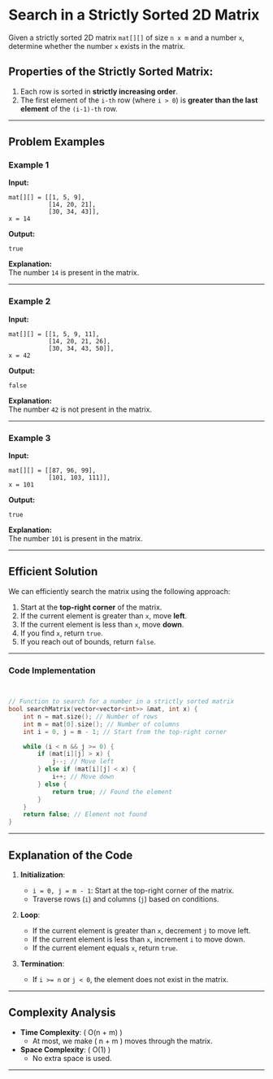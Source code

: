 # Search in a Strictly Sorted 2D Matrix

Given a strictly sorted 2D matrix `mat[][]` of size `n x m` and a number `x`, determine whether the number `x` exists in the matrix.

## Properties of the Strictly Sorted Matrix:
1. Each row is sorted in **strictly increasing order**.
2. The first element of the `i-th` row (where `i > 0`) is **greater than the last element** of the `(i-1)-th` row.

---

## Problem Examples

### Example 1
**Input:**
```
mat[][] = [[1, 5, 9], 
           [14, 20, 21], 
           [30, 34, 43]], 
x = 14
```

**Output:**
```
true
```

**Explanation:**  
The number `14` is present in the matrix.

---

### Example 2
**Input:**
```
mat[][] = [[1, 5, 9, 11], 
           [14, 20, 21, 26], 
           [30, 34, 43, 50]], 
x = 42
```

**Output:**
```
false
```

**Explanation:**  
The number `42` is not present in the matrix.

---

### Example 3
**Input:**
```
mat[][] = [[87, 96, 99], 
           [101, 103, 111]], 
x = 101
```

**Output:**
```
true
```

**Explanation:**  
The number `101` is present in the matrix.

---

## Efficient Solution

We can efficiently search the matrix using the following approach:
1. Start at the **top-right corner** of the matrix.
2. If the current element is greater than `x`, move **left**.
3. If the current element is less than `x`, move **down**.
4. If you find `x`, return `true`.
5. If you reach out of bounds, return `false`.

---

### Code Implementation

```cpp


// Function to search for a number in a strictly sorted matrix
bool searchMatrix(vector<vector<int>> &mat, int x) {
    int n = mat.size(); // Number of rows
    int m = mat[0].size(); // Number of columns
    int i = 0, j = m - 1; // Start from the top-right corner

    while (i < n && j >= 0) {
        if (mat[i][j] > x) {
            j--; // Move left
        } else if (mat[i][j] < x) {
            i++; // Move down
        } else {
            return true; // Found the element
        }
    }
    return false; // Element not found
}
```

---

## Explanation of the Code

1. **Initialization**:
   - `i = 0, j = m - 1`: Start at the top-right corner of the matrix.
   - Traverse rows (`i`) and columns (`j`) based on conditions.

2. **Loop**:
   - If the current element is greater than `x`, decrement `j` to move left.
   - If the current element is less than `x`, increment `i` to move down.
   - If the current element equals `x`, return `true`.

3. **Termination**:
   - If `i >= n` or `j < 0`, the element does not exist in the matrix.

---

## Complexity Analysis

- **Time Complexity**: \( O(n + m) \)
  - At most, we make \( n + m \) moves through the matrix.
- **Space Complexity**: \( O(1) \)
  - No extra space is used.

---

